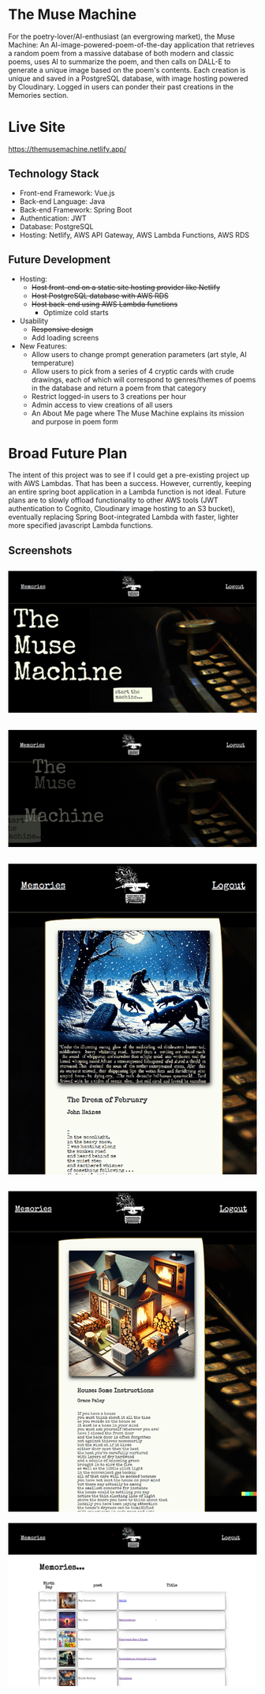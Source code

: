 # The Muse Machine
For the poetry-lover/AI-enthusiast (an evergrowing market), the Muse Machine: An AI-image-powered-poem-of-the-day application that retrieves a random poem from a massive database of both modern and classic poems, uses AI to summarize the poem, and then calls on DALL-E to generate a unique image based on the poem's contents. Each creation is unique and saved in a PostgreSQL database, with image hosting powered by Cloudinary. Logged in users can ponder their past creations in the Memories section. 

# Live Site
https://themusemachine.netlify.app/

## Technology Stack
* Front-end Framework: Vue.js
* Back-end Language: Java
* Back-end Framework: Spring Boot
* Authentication: JWT
* Database: PostgreSQL
* Hosting: Netlify, AWS API Gateway, AWS Lambda Functions, AWS RDS

## Future Development
* Hosting:
  * ~~Host front-end on a static site hosting provider like Netlify~~
  * ~~Host PostgreSQL database with AWS RDS~~
  * ~~Host back-end using AWS Lambda functions~~
    * Optimize cold starts
* Usability
  * ~~Responsive design~~
  * Add loading screens
* New Features:
  * Allow users to change prompt generation parameters (art style, AI temperature)
  * Allow users to pick from a series of 4 cryptic cards with crude drawings, each of which will correspond to genres/themes of poems in the database and return a poem from that category
  * Restrict logged-in users to 3 creations per hour
  * Admin access to view creations of all users
  * An About Me page where The Muse Machine explains its mission and purpose in poem form

# Broad Future Plan
The intent of this project was to see if I could get a pre-existing project up with AWS Lambdas. That has been a success. However, currently, keeping an entire spring boot application in a Lambda function is not ideal. Future plans are to slowly offload functionality to other AWS tools (JWT authentication to Cognito, Cloudinary image hosting to an S3 bucket), eventually replacing Spring Boot-integrated Lambda with faster, lighter more specified javascript Lambda functions. 

## Screenshots
![Home Screen](./poetry-api-project/screenshots/home-screen.png)
---
![Home Clicked](./poetry-api-project/screenshots/home-clicked.png)
---
![Poem 1](./poetry-api-project/screenshots/poem-1.png)
---
![Poem 2](./poetry-api-project/screenshots/poem-2.png)
---
![Memories](./poetry-api-project/screenshots/memories-screen-2.png)

